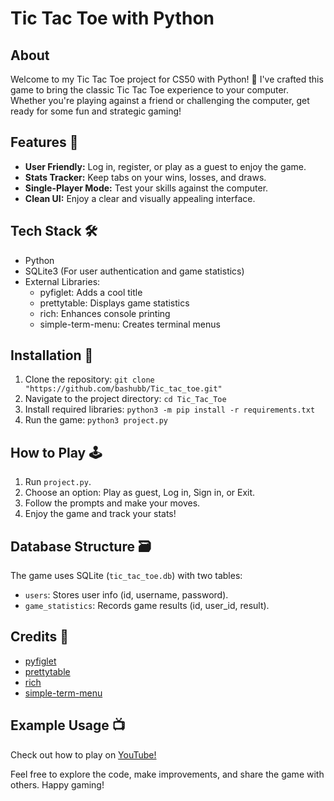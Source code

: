 Tic Tac Toe with Python 
==========================

About
-----

Welcome to my Tic Tac Toe project for CS50 with Python! 🚀 I've crafted this game to bring the classic Tic Tac Toe experience to your computer. Whether you're playing against a friend or challenging the computer, get ready for some fun and strategic gaming!

Features 🌟
-----------

-   **User Friendly:** Log in, register, or play as a guest to enjoy the game.
-   **Stats Tracker:** Keep tabs on your wins, losses, and draws.
-   **Single-Player Mode:** Test your skills against the computer.
-   **Clean UI:** Enjoy a clear and visually appealing interface.

Tech Stack 🛠️
--------------

-   Python
-   SQLite3 (For user authentication and game statistics)
-   External Libraries:
    -   pyfiglet: Adds a cool title
    -   prettytable: Displays game statistics
    -   rich: Enhances console printing
    -   simple-term-menu: Creates terminal menus

Installation 🚀
---------------

1.  Clone the repository: `git clone "https://github.com/bashubb/Tic_tac_toe.git"`
2.  Navigate to the project directory: `cd Tic_Tac_Toe`
3.  Install required libraries: `python3 -m pip install -r requirements.txt`
4.  Run the game: `python3 project.py`

How to Play 🕹️
---------------

1.  Run `project.py`.
2.  Choose an option: Play as guest, Log in, Sign in, or Exit.
3.  Follow the prompts and make your moves.
4.  Enjoy the game and track your stats!

Database Structure 🗃️
----------------------

The game uses SQLite (`tic_tac_toe.db`) with two tables:

-   `users`: Stores user info (id, username, password).
-   `game_statistics`: Records game results (id, user_id, result).

Credits 🙌
----------

- [pyfiglet](https://github.com/pwaller/pyfiglet)
- [prettytable](https://github.com/dprince/python-prettytable)
- [rich](https://github.com/willmcgugan/rich)
- [simple-term-menu](https://github.com/an2if4/simple-term-menu)


Example Usage 📺
----------------

Check out how to play on [YouTube!](https://youtu.be/5jw8xzq1nQo?si=ErUoxW3BfiPiss9A)


Feel free to explore the code, make improvements, and share the game with others. Happy gaming!
